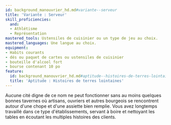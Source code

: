 ```yaml
---
id: background_manouvrier_hd.md#variante--serveur
title: 'Variante : Serveur'
skill_proficiencies:
  and:
  - Athlétisme
  - Représentation
mastered_tools: Ustensiles de cuisinier ou un type de jeu au choix.
mastered_languages: Une langue au choix.
equipment:
- Habits courants
- dés ou paquet de cartes ou ustensiles de cuisinier
- bouteille d'alcool fort
- bourse contenant 10 po
feature:
  id: background_manouvrier_hd.md#aptitude--histoires-de-terres-lointaines
  title: 'Aptitude : Histoires de terres lointaines'
---
```


Aucune cité digne de ce nom ne peut fonctionner sans au moins quelques bonnes tavernes où artisans, ouvriers et autres bourgeois se rencontrent autour d'une chope et d'une assiette bien remplie. Vous avez longtemps travaillé dans ce type d'établissements, servant à boire et nettoyant les tables en écoutant les multiples histoires des clients.

